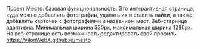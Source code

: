 Проект Место: базовая функциональность.
Это интерактивная страница, куда можно добавлять фотографии, удалять их и ставить лайки, а также добавлять карточки с фотографиями и названием мест.
Веб-старница адаптивна. Минимальная ширина 320px, максимальная ширина 1280px.
На веб-странице есть возможность редактировать свой профиль.
https://VilonWebX.github.io/mesto
